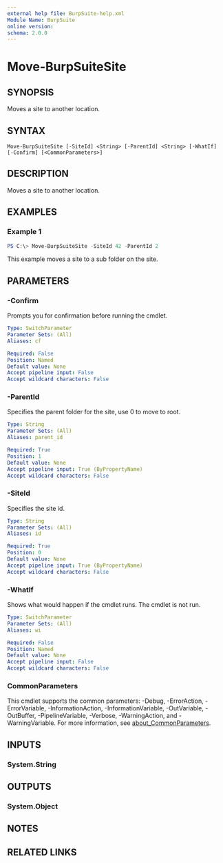 ```yaml
---
external help file: BurpSuite-help.xml
Module Name: BurpSuite
online version:
schema: 2.0.0
---
```


# Move-BurpSuiteSite

## SYNOPSIS
Moves a site to another location.

## SYNTAX

```
Move-BurpSuiteSite [-SiteId] <String> [-ParentId] <String> [-WhatIf] [-Confirm] [<CommonParameters>]
```

## DESCRIPTION
Moves a site to another location.

## EXAMPLES

### Example 1
```powershell
PS C:\> Move-BurpSuiteSite -SiteId 42 -ParentId 2
```

This example moves a site to a sub folder on the site.

## PARAMETERS

### -Confirm
Prompts you for confirmation before running the cmdlet.

```yaml
Type: SwitchParameter
Parameter Sets: (All)
Aliases: cf

Required: False
Position: Named
Default value: None
Accept pipeline input: False
Accept wildcard characters: False
```

### -ParentId
Specifies the parent folder for the site, use 0 to move to root.

```yaml
Type: String
Parameter Sets: (All)
Aliases: parent_id

Required: True
Position: 1
Default value: None
Accept pipeline input: True (ByPropertyName)
Accept wildcard characters: False
```

### -SiteId
Specifies the site id.

```yaml
Type: String
Parameter Sets: (All)
Aliases: id

Required: True
Position: 0
Default value: None
Accept pipeline input: True (ByPropertyName)
Accept wildcard characters: False
```

### -WhatIf
Shows what would happen if the cmdlet runs.
The cmdlet is not run.

```yaml
Type: SwitchParameter
Parameter Sets: (All)
Aliases: wi

Required: False
Position: Named
Default value: None
Accept pipeline input: False
Accept wildcard characters: False
```

### CommonParameters
This cmdlet supports the common parameters: -Debug, -ErrorAction, -ErrorVariable, -InformationAction, -InformationVariable, -OutVariable, -OutBuffer, -PipelineVariable, -Verbose, -WarningAction, and -WarningVariable. For more information, see [about_CommonParameters](http://go.microsoft.com/fwlink/?LinkID=113216).

## INPUTS

### System.String

## OUTPUTS

### System.Object
## NOTES

## RELATED LINKS
